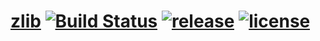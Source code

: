 # [zlib](https://github.com/zane007/zlib) [![Build Status](https://travis-ci.org/zane007/zlib.svg?branch=master)](https://travis-ci.org/zane007/zlib) [![release](https://img.shields.io/badge/release-v0.7.1-orange.svg)](https://github.com/yanhaijing/template.js/releases/tag/v0.7.1) [![license](https://img.shields.io/badge/license-MIT-blue.svg)](https://github.com/zane007/zlib/blob/master/MIT-LICENSE.txt)
